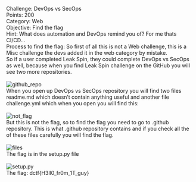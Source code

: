Challenge: DevOps vs SecOps
<br>
Points: 200
<br>
Category: Web
<br>
Objective: Find the flag
<br>
Hint: What does automation and DevOps remind you of? For me thats CI/CD...
<br>
Process to find the flag: So first of all this is not a Web challenge, this is a Misc challenge the devs added it in the web category by mistake.
<br>
So if a user completed Leak Spin, they could complete DevOps vs SecOps as well, because when you find Leak Spin challenge on the GitHub you will see two more repositories.
<br><br>
![github_repo](https://github.com/thirty2/CTF-Writeups/blob/master/2021/dCTF/web/DevOps%20vs%20SecOps/github_repo.png)
<br>
When you open up DevOps vs SecOps repository you will find two files readme.md which doesn’t contain anything useful and another file challenge.yml which when you open you will find this: 
<br><br>
![not_flag](https://github.com/thirty2/CTF-Writeups/blob/master/2021/dCTF/web/DevOps%20vs%20SecOps/not_flag.png)
<br>
But this is not the flag, so to find the flag you need to go to .github repository.
This is what .github repository contains and if you check all the of these files carefully you will find the flag.
<br><br>
![files](https://github.com/thirty2/CTF-Writeups/blob/master/2021/dCTF/web/DevOps%20vs%20SecOps/files.png)
<br>
The flag is in the setup.py file
<br><br>
![setup.py](https://github.com/thirty2/CTF-Writeups/blob/master/2021/dCTF/web/DevOps%20vs%20SecOps/setup_py.png)
<br>
The flag: dctf{H3ll0_fr0m_1T_guy}
